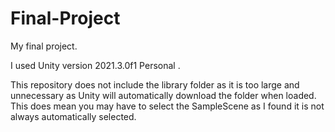 # Final-Project
My final project.

I used Unity version 2021.3.0f1 Personal <DX11>.

This repository does not include the library folder as it is too large and unnecessary as Unity will automatically download the folder when loaded.
This does mean you may have to select the SampleScene as I found it is not always automatically selected.
